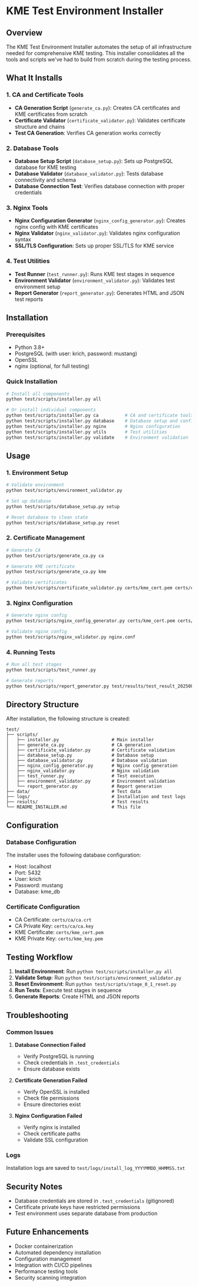 # KME Test Environment Installer

## Overview

The KME Test Environment Installer automates the setup of all infrastructure needed for comprehensive KME testing. This installer consolidates all the tools and scripts we've had to build from scratch during the testing process.

## What It Installs

### 1. CA and Certificate Tools
- **CA Generation Script** (`generate_ca.py`): Creates CA certificates and KME certificates from scratch
- **Certificate Validator** (`certificate_validator.py`): Validates certificate structure and chains
- **Test CA Generation**: Verifies CA generation works correctly

### 2. Database Tools
- **Database Setup Script** (`database_setup.py`): Sets up PostgreSQL database for KME testing
- **Database Validator** (`database_validator.py`): Tests database connectivity and schema
- **Database Connection Test**: Verifies database connection with proper credentials

### 3. Nginx Tools
- **Nginx Configuration Generator** (`nginx_config_generator.py`): Creates nginx config with KME certificates
- **Nginx Validator** (`nginx_validator.py`): Validates nginx configuration syntax
- **SSL/TLS Configuration**: Sets up proper SSL/TLS for KME service

### 4. Test Utilities
- **Test Runner** (`test_runner.py`): Runs KME test stages in sequence
- **Environment Validator** (`environment_validator.py`): Validates test environment setup
- **Report Generator** (`report_generator.py`): Generates HTML and JSON test reports

## Installation

### Prerequisites
- Python 3.8+
- PostgreSQL (with user: krich, password: mustang)
- OpenSSL
- nginx (optional, for full testing)

### Quick Installation
```bash
# Install all components
python test/scripts/installer.py all

# Or install individual components
python test/scripts/installer.py ca          # CA and certificate tools
python test/scripts/installer.py database    # Database setup and configuration
python test/scripts/installer.py nginx       # Nginx configuration
python test/scripts/installer.py utils       # Test utilities
python test/scripts/installer.py validate    # Environment validation
```

## Usage

### 1. Environment Setup
```bash
# Validate environment
python test/scripts/environment_validator.py

# Set up database
python test/scripts/database_setup.py setup

# Reset database to clean state
python test/scripts/database_setup.py reset
```

### 2. Certificate Management
```bash
# Generate CA
python test/scripts/generate_ca.py ca

# Generate KME certificate
python test/scripts/generate_ca.py kme

# Validate certificates
python test/scripts/certificate_validator.py certs/kme_cert.pem certs/ca/ca.crt
```

### 3. Nginx Configuration
```bash
# Generate nginx config
python test/scripts/nginx_config_generator.py certs/kme_cert.pem certs/kme_key.pem

# Validate nginx config
python test/scripts/nginx_validator.py nginx.conf
```

### 4. Running Tests
```bash
# Run all test stages
python test/scripts/test_runner.py

# Generate reports
python test/scripts/report_generator.py test/results/test_result_20250806_185200.json
```

## Directory Structure

After installation, the following structure is created:

```
test/
├── scripts/
│   ├── installer.py                    # Main installer
│   ├── generate_ca.py                  # CA generation
│   ├── certificate_validator.py        # Certificate validation
│   ├── database_setup.py               # Database setup
│   ├── database_validator.py           # Database validation
│   ├── nginx_config_generator.py       # Nginx config generation
│   ├── nginx_validator.py              # Nginx validation
│   ├── test_runner.py                  # Test execution
│   ├── environment_validator.py        # Environment validation
│   └── report_generator.py             # Report generation
├── data/                               # Test data
├── logs/                               # Installation and test logs
├── results/                            # Test results
└── README_INSTALLER.md                 # This file
```

## Configuration

### Database Configuration
The installer uses the following database configuration:
- Host: localhost
- Port: 5432
- User: krich
- Password: mustang
- Database: kme_db

### Certificate Configuration
- CA Certificate: `certs/ca/ca.crt`
- CA Private Key: `certs/ca/ca.key`
- KME Certificate: `certs/kme_cert.pem`
- KME Private Key: `certs/kme_key.pem`

## Testing Workflow

1. **Install Environment**: Run `python test/scripts/installer.py all`
2. **Validate Setup**: Run `python test/scripts/environment_validator.py`
3. **Reset Environment**: Run `python test/scripts/stage_0_1_reset.py`
4. **Run Tests**: Execute test stages in sequence
5. **Generate Reports**: Create HTML and JSON reports

## Troubleshooting

### Common Issues

1. **Database Connection Failed**
   - Verify PostgreSQL is running
   - Check credentials in `.test_credentials`
   - Ensure database exists

2. **Certificate Generation Failed**
   - Verify OpenSSL is installed
   - Check file permissions
   - Ensure directories exist

3. **Nginx Configuration Failed**
   - Verify nginx is installed
   - Check certificate paths
   - Validate SSL configuration

### Logs
Installation logs are saved to `test/logs/install_log_YYYYMMDD_HHMMSS.txt`

## Security Notes

- Database credentials are stored in `.test_credentials` (gitignored)
- Certificate private keys have restricted permissions
- Test environment uses separate database from production

## Future Enhancements

- Docker containerization
- Automated dependency installation
- Configuration management
- Integration with CI/CD pipelines
- Performance testing tools
- Security scanning integration
